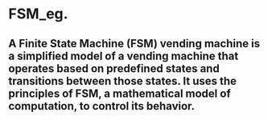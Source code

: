 # FSM_eg.
## A Finite State Machine (FSM) vending machine is a simplified model of a vending machine that operates based on predefined states and transitions between those states. It uses the principles of FSM, a mathematical model of computation, to control its behavior.

